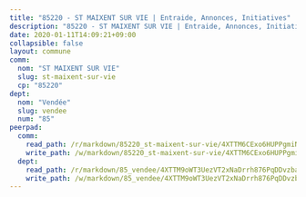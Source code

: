 ```yaml
---
title: "85220 - ST MAIXENT SUR VIE | Entraide, Annonces, Initiatives"
description: "85220 - ST MAIXENT SUR VIE | Entraide, Annonces, Initiatives"
date: 2020-01-11T14:09:21+09:00
collapsible: false
layout: commune
comm:
  nom: "ST MAIXENT SUR VIE"
  slug: st-maixent-sur-vie
  cp: "85220"
dept:
  nom: "Vendée"
  slug: vendee
  num: "85"
peerpad:
  comm:
    read_path: /r/markdown/85220_st-maixent-sur-vie/4XTTM6CExo6HUPPgmiNFDDZDRUyMzGEopKJ2Mnpfj8yWc9hzX
    write_path: /w/markdown/85220_st-maixent-sur-vie/4XTTM6CExo6HUPPgmiNFDDZDRUyMzGEopKJ2Mnpfj8yWc9hzX-K3TgUPFqytsYS6uJk5sL21z1VXfA8K3DHaxhVHTWv9Ar4zAPKuyuj2RuXT1wqTWWzy6e1QQnVrd4fmtyyKdi1ffca5CfQwGhjDT4XQdmxRP7WmGgb2wR7v8BEWGQoM2ahiEiAZkb
  dept:
    read_path: /r/markdown/85_vendee/4XTTM9oWT3UezVT2xNaDrrh876PqDDvzbaovSPP6P6ha63Ezk
    write_path: /w/markdown/85_vendee/4XTTM9oWT3UezVT2xNaDrrh876PqDDvzbaovSPP6P6ha63Ezk-K3TgTz4T2Ao5CxcmNgKRpi6DXEbSZWgvvZNdT7V4KiJycR1vvtGLxg5iYYYKajishdNzKNazAywn7vjwqtQs859ALiENaqFJQsULDwd4rYqVPy8n3JbNCeuPxinCnetCgcSuCcyv
---
```



